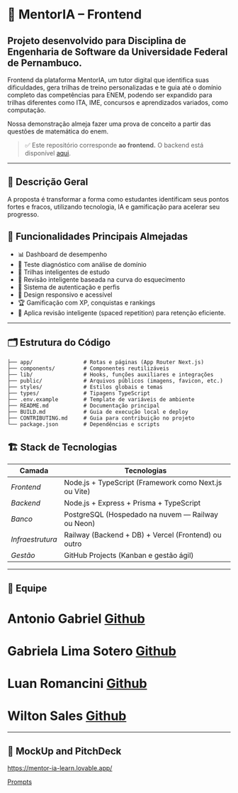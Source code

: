 # 🚀 MentorIA – Frontend

## Projeto desenvolvido para Disciplina de Engenharia de Software da Universidade Federal de Pernambuco.

Frontend da plataforma MentorIA, um tutor digital que identifica suas dificuldades, gera trilhas de treino personalizadas e te guia até o domínio completo das competências para ENEM, podendo ser expandido para trilhas diferentes como ITA, IME, concursos e aprendizados variados, como computação.

Nossa demonstração almeja fazer uma prova de conceito a partir das questões de matemática do enem.

> ✅ Este repositório corresponde **ao frontend.** O backend está disponível [aqui](https://github.com/luanromancin/mentorIA-Backend).

---

## 📄 Descrição Geral

A proposta é transformar a forma como estudantes identificam seus pontos fortes e fracos, utilizando tecnologia, IA e gamificação para acelerar seu progresso.

## 🎯 Funcionalidades Principais Almejadas

- 📊 Dashboard de desempenho
- 🧠 Teste diagnóstico com análise de domínio
- 🎯 Trilhas inteligentes de estudo
- 🔄 Revisão inteligente baseada na curva do esquecimento
- 🔐 Sistema de autenticação e perfis
- 📱 Design responsivo e acessível
- 🏆 Gamificação com XP, conquistas e rankings
- 🚀  ⁠Aplica revisão inteligente (spaced repetition) para retenção eficiente.

---

## 🗂️ Estrutura do Código

```plaintext
├── app/                # Rotas e páginas (App Router Next.js)
├── components/         # Componentes reutilizáveis
├── lib/                # Hooks, funções auxiliares e integrações
├── public/             # Arquivos públicos (imagens, favicon, etc.)
├── styles/             # Estilos globais e temas
├── types/              # Tipagens TypeScript
├── .env.example        # Template de variáveis de ambiente
├── README.md           # Documentação principal
├── BUILD.md            # Guia de execução local e deploy
├── CONTRIBUTING.md     # Guia para contribuição no projeto
└── package.json        # Dependências e scripts
```

## 🏗️ Stack de Tecnologias

| Camada       | Tecnologias                              |
|----------------|-------------------------------------------|
| *Frontend*  | Node.js + TypeScript (Framework como Next.js ou Vite) |
| *Backend*   | Node.js + Express + Prisma + TypeScript  |
| *Banco*     | PostgreSQL (Hospedado na nuvem — Railway ou Neon) |
| *Infraestrutura* | Railway (Backend + DB) + Vercel (Frontend) ou outro |
| *Gestão*    | GitHub Projects (Kanban e gestão ágil)   |

---

## 👥 Equipe

# Antonio Gabriel [Github](https://github.com/gabrielclemnt)
# Gabriela Lima Sotero [Github](https://github.com/gabrielalimasotero)
# Luan Romancini [Github](https://github.com/Luanromancin)
# Wilton Sales [Github](https://github.com/WilSales)

---

## 🔗 MockUp and PitchDeck

https://mentor-ia-learn.lovable.app/

[Prompts](https://docs.google.com/document/d/1vQBVSXb1nNO8Fk_R4xubxmScVkbGHsDdypeyhnjqInc/edit?usp=sharing)


